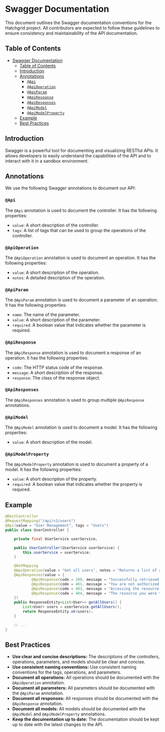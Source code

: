 # Swagger Documentation

This document outlines the Swagger documentation conventions for the Hatchgrid project. All contributors are expected to follow these guidelines to ensure consistency and maintainability of the API documentation.

## Table of Contents

- [Swagger Documentation](#swagger-documentation)
  - [Table of Contents](#table-of-contents)
  - [Introduction](#introduction)
  - [Annotations](#annotations)
    - [`@Api`](#api)
    - [`@ApiOperation`](#apioperation)
    - [`@ApiParam`](#apiparam)
    - [`@ApiResponse`](#apiresponse)
    - [`@ApiResponses`](#apiresponses)
    - [`@ApiModel`](#apimodel)
    - [`@ApiModelProperty`](#apimodelproperty)
  - [Example](#example)
  - [Best Practices](#best-practices)

## Introduction

Swagger is a powerful tool for documenting and visualizing RESTful APIs. It allows developers to easily understand the capabilities of the API and to interact with it in a sandbox environment.

## Annotations

We use the following Swagger annotations to document our API:

### `@Api`

The `@Api` annotation is used to document the controller. It has the following properties:

- `value`: A short description of the controller.
- `tags`: A list of tags that can be used to group the operations of the controller.

### `@ApiOperation`

The `@ApiOperation` annotation is used to document an operation. It has the following properties:

- `value`: A short description of the operation.
- `notes`: A detailed description of the operation.

### `@ApiParam`

The `@ApiParam` annotation is used to document a parameter of an operation. It has the following properties:

- `name`: The name of the parameter.
- `value`: A short description of the parameter.
- `required`: A boolean value that indicates whether the parameter is required.

### `@ApiResponse`

The `@ApiResponse` annotation is used to document a response of an operation. It has the following properties:

- `code`: The HTTP status code of the response.
- `message`: A short description of the response.
- `response`: The class of the response object.

### `@ApiResponses`

The `@ApiResponses` annotation is used to group multiple `@ApiResponse` annotations.

### `@ApiModel`

The `@ApiModel` annotation is used to document a model. It has the following properties:

- `value`: A short description of the model.

### `@ApiModelProperty`

The `@ApiModelProperty` annotation is used to document a property of a model. It has the following properties:

- `value`: A short description of the property.
- `required`: A boolean value that indicates whether the property is required.

## Example

```java
@RestController
@RequestMapping("/api/v1/users")
@Api(value = "User Management", tags = "Users")
public class UserController {

    private final UserService userService;

    public UserController(UserService userService) {
        this.userService = userService;
    }

    @GetMapping
    @ApiOperation(value = "Get all users", notes = "Returns a list of all users.")
    @ApiResponses(value = {
            @ApiResponse(code = 200, message = "Successfully retrieved list"),
            @ApiResponse(code = 401, message = "You are not authorized to view the resource"),
            @ApiResponse(code = 403, message = "Accessing the resource you were trying to reach is forbidden"),
            @ApiResponse(code = 404, message = "The resource you were trying to reach is not found")
    })
    public ResponseEntity<List<User>> getAllUsers() {
        List<User> users = userService.getAllUsers();
        return ResponseEntity.ok(users);
    }

    // ...
}
```

## Best Practices

- **Use clear and concise descriptions:** The descriptions of the controllers, operations, parameters, and models should be clear and concise.
- **Use consistent naming conventions:** Use consistent naming conventions for the tags, operations, and parameters.
- **Document all operations:** All operations should be documented with the `@ApiOperation` annotation.
- **Document all parameters:** All parameters should be documented with the `@ApiParam` annotation.
- **Document all responses:** All responses should be documented with the `@ApiResponse` annotation.
- **Document all models:** All models should be documented with the `@ApiModel` and `@ApiModelProperty` annotations.
- **Keep the documentation up to date:** The documentation should be kept up to date with the latest changes to the API.
